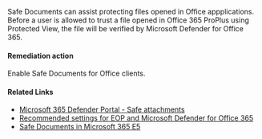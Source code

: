 Safe Documents can assist protecting files opened in Office appplications. Before a user is allowed to trust a file opened in Office 365 ProPlus using Protected View, the file will be verified by Microsoft Defender for Office 365.

#### Remediation action
Enable Safe Documents for Office clients.

#### Related Links

* [Microsoft 365 Defender Portal - Safe attachments](https://security.microsoft.com/safeattachmentv2) 
* [Recommended settings for EOP and Microsoft Defender for Office 365](https://aka.ms/orca-atpp-docs-7) 
* [Safe Documents in Microsoft 365 E5](https://aka.ms/orca-atpp-docs-1)
